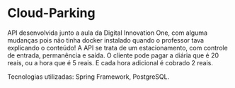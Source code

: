 # Cloud-Parking

API desenvolvida junto a aula da Digital Innovation One, com alguma mudanças pois não tinha docker instalado quando o professor tava explicando o conteúdo!
A API se trata de um estacionamento, com controle de entrada, permanência e saída. O cliente pode pagar a diária que é 20 reais, ou a hora que é 5 reais. E cada hora adicional é cobrado 2 reais.

Tecnologias utilizadas: 
Spring Framework,
PostgreSQL.
